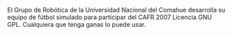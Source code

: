 El Grupo de Robótica de la Universidad Nacional del Comahue desarrolla su equipo de fútbol simulado para participar del CAFR 2007
Licencia GNU GPL.
Cualquiera que tenga ganas lo puede usar.

